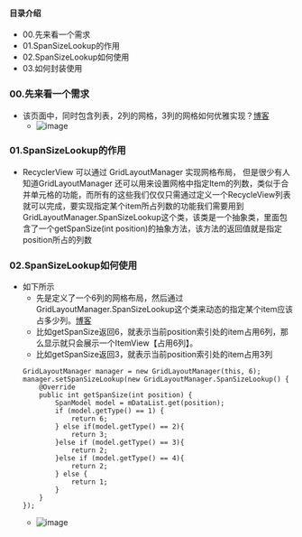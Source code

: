 #### 目录介绍
- 00.先来看一个需求
- 01.SpanSizeLookup的作用
- 02.SpanSizeLookup如何使用
- 03.如何封装使用



### 00.先来看一个需求
- 该页面中，同时包含列表，2列的网格，3列的网格如何优雅实现？[博客](https://github.com/yangchong211/YCBlogs)
    - ![image](https://upload-images.jianshu.io/upload_images/4432347-293040ce3bfc192c.png?imageMogr2/auto-orient/strip%7CimageView2/2/w/1240)



### 01.SpanSizeLookup的作用
- RecyclerView 可以通过 GridLayoutManager 实现网格布局， 但是很少有人知道GridLayoutManager 还可以用来设置网格中指定Item的列数，类似于合并单元格的功能，而所有的这些我们仅仅只需通过定义一个RecycleView列表就可以完成，要实现指定某个item所占列数的功能我们需要用到GridLayoutManager.SpanSizeLookup这个类，该类是一个抽象类，里面包含了一个getSpanSize(int position)的抽象方法，该方法的返回值就是指定position所占的列数



### 02.SpanSizeLookup如何使用
- 如下所示
    - 先是定义了一个6列的网格布局，然后通过GridLayoutManager.SpanSizeLookup这个类来动态的指定某个item应该占多少列。[博客](https://github.com/yangchong211/YCBlogs)
    - 比如getSpanSize返回6，就表示当前position索引处的item占用6列，那么显示就只会展示一个ItemView【占用6列】。
    - 比如getSpanSize返回3，就表示当前position索引处的item占用3列
    ```
    GridLayoutManager manager = new GridLayoutManager(this, 6);
    manager.setSpanSizeLookup(new GridLayoutManager.SpanSizeLookup() {
        @Override
        public int getSpanSize(int position) {
            SpanModel model = mDataList.get(position);
            if (model.getType() == 1) {
                return 6;
            } else if(model.getType() == 2){
                return 3;
            }else if (model.getType() == 3){
                return 2;
            }else if (model.getType() == 4){
                return 2;
            } else {
                return 1;
            }
        }
    });
    ```
    - ![image](https://upload-images.jianshu.io/upload_images/4432347-5a3cfc6e44795a95.png?imageMogr2/auto-orient/strip%7CimageView2/2/w/1240)


